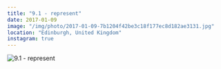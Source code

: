 ```yaml
---
title: "9.1 - represent"
date: 2017-01-09
image: "/img/photo/2017-01-09-7b1204f42be3c18f177ec8d182ae3131.jpg"
location: "Edinburgh, United Kingdom"
instagram: true
---
```


![9.1 - represent](/img/photo/2017-01-09-7b1204f42be3c18f177ec8d182ae3131.jpg)
